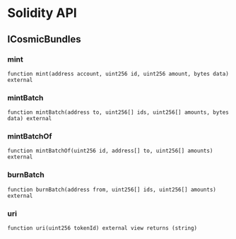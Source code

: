 # Solidity API

## ICosmicBundles

### mint

```solidity
function mint(address account, uint256 id, uint256 amount, bytes data) external
```

### mintBatch

```solidity
function mintBatch(address to, uint256[] ids, uint256[] amounts, bytes data) external
```

### mintBatchOf

```solidity
function mintBatchOf(uint256 id, address[] to, uint256[] amounts) external
```

### burnBatch

```solidity
function burnBatch(address from, uint256[] ids, uint256[] amounts) external
```

### uri

```solidity
function uri(uint256 tokenId) external view returns (string)
```

